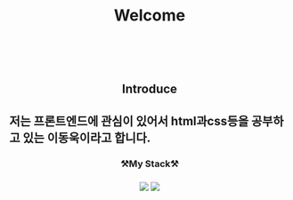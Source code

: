 <h1 align="center">Welcome<h1><br>

<h2 align="center">Introduce<h2>
<a>저는 프론트엔드에 관심이 있어서 html과css등을 공부하고 있는 이동욱이라고 합니다.</a><br>
  
<h3 align="center">⚒️My Stack⚒️<h3>
<p align="center">
<img src="https://img.shields.io/badge/HTML-302683?style=for-the-badge&logo=h-HTML5&logoColor=white">
<img src="https://img.shields.io/badge/CSS-1572B6?style=for-the-badge&logo=CSS3&logoColor=white">
</p>

